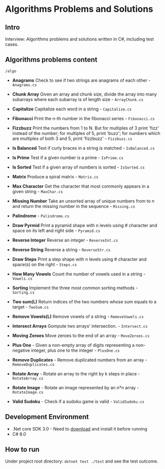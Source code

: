 # Algorithms Problems and Solutions

## Intro

Interview: Algorithms problems and solutions written in C#, including test cases.

## Algorithms problems content 
`/algo`

- **Anagrams** Check to see if two strings are anagrams of each other - `Anagrams.cs`
- **Chunk Array** Given an array and chunk size, divide the array into many subarrays where each subarray is of length size - `ArrayChunk.cs`
- **Capitalize** Capitalize each word in a string - `Capitalize.cs`
- **Fibonacci** Print the n-th number in the fibonacci series - `Fibonacci.cs`
- **Fizzbuzz** Print the numbers from 1 to N. But for multiples of 3 print 'fizz' instead of the number; for multiples of 5, print 'buzz'; for numbers which are multiples of both 3 and 5, print 'fizzbuzz' - `Fizzbuzz.cs`
- **Is Balanced** Test if curly braces in a string is matched - `IsBalanced.cs`
- **Is Prime** Test if a given number is a prime - `IsPrime.cs`
- **Is Sorted** Test if a given array of numbers is sorted - `IsSorted.cs`
- **Matrix** Produce a spiral matrix - `Matrix.cs`
- **Max Character** Get the character that most commonly appears in a given string  - `MaxChar.cs`
- **Missing Number** Take an unsorted array of unique numbers from to n and return the missing number in the sequence - `Missing.cs`
- **Palindrome** - `Palindrome.cs`
- **Draw Pyrmid** Print a pyramid shape with n levels using # character and space on its left and right side - `Pyramid.cs`
- **Reverse Integer** Reverse an integer - `ReverseInt.cs`
- **Reverse String** Reverse a string - `ReverseStr.cs`
- **Draw Steps** Print a step shape with n levels using # character and space(s) on the right - `Steps.cs`
- **How Many Vowels** Count the number of vowels used in a string - `Vowels.cs`

- **Sorting** Implement the three most common sorting methods - `Sorting.cs`
- **Two sum(L)** Return indices of the two numbers whose sum equals to a target - `TwoSum.cs`
- **Remove Vowels(L)** Remove vowels of a string - `RemoveVowels.cs`
- **Intersect Arrays** Gompute two arrays' intersection. - `Intersect.cs`
- **Moving Zeroes** Move zeroes to the end of an array - `MoveZeroes.cs`
- **Plus One** - Given a non-empty array of digits representing a non-negative integer, plus one to the integer - `PlusOne.cs`
- **Remove Duplicates** - Remove duplicated numbers from an array - `RemoveDuplicates.cs`
- **Rotate Array** - Rotate an array to the right by k steps in place - `RotateArray.cs`
- **Rotate Image** - Rotate an image represented by an n*n array - `RotateImage.cs`
- **Valid Sudoku** - Check if a sudoku game is valid - `ValidSudoku.cs`

## Development Environment

* .Net core SDK 3.0 - Need to [download](https://dotnet.microsoft.com/download) and install it before running
* C# 8.0

## How to run

Under project root directory: `dotnet test ./test` and see the test outcome.